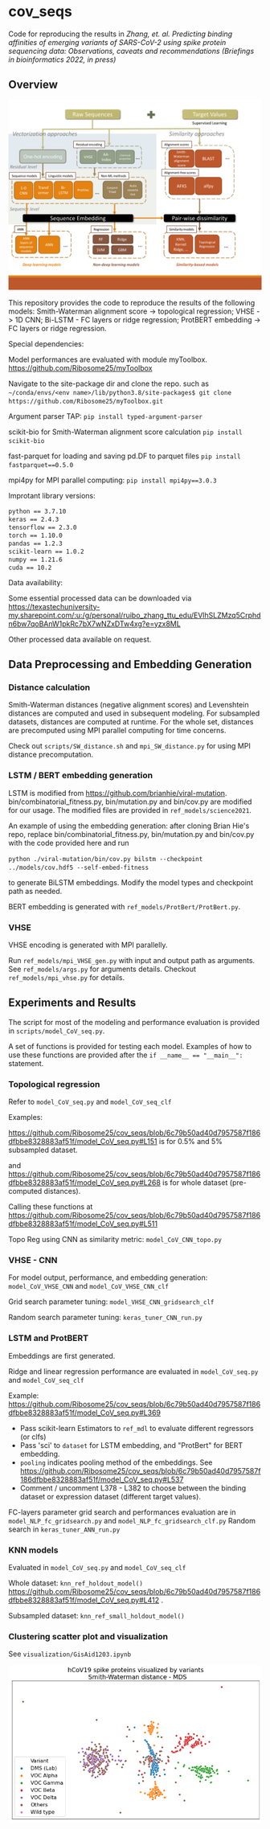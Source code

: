 # cov_seqs

Code for reproducing the results in *Zhang, et. al. Predicting binding affinities of emerging variants of SARS-CoV-2 using spike protein sequencing data: Observations, caveats and recommendations (Briefings in bioinformatics 2022, in press)* 

## Overview

![protocol](figures/protocol.png)

This repository provides the code to reproduce the results of the following models: Smith-Waterman alignment score -> topological regression; VHSE -> 1D CNN; Bi-LSTM - FC layers or ridge regression; ProtBERT embedding -> FC layers or ridge regression.

Special dependencies:

Model performances are evaluated with module myToolbox. https://github.com/Ribosome25/myToolbox 

Navigate to the site-package dir and clone the repo. such as `~/conda/envs/<env name>/lib/python3.8/site-packages$ git clone https://github.com/Ribosome25/myToolbox.git`

Argument parser TAP: `pip install typed-argument-parser`

scikit-bio for Smith-Waterman alignment score calculation `pip install scikit-bio`

fast-parquet for loading and saving pd.DF to parquet files `pip install fastparquet==0.5.0`

mpi4py for MPI parallel computing: `pip install mpi4py==3.0.3`

Improtant library versions:

```
python == 3.7.10
keras == 2.4.3
tensorflow == 2.3.0
torch == 1.10.0
pandas == 1.2.3
scikit-learn == 1.0.2
numpy == 1.21.6
cuda == 10.2
```

Data availability:

Some essential processed data can be downloaded via https://texastechuniversity-my.sharepoint.com/:u:/g/personal/ruibo_zhang_ttu_edu/EVlhSLZMzq5Crphdn6bw7qoBAnW1pkRc7bX7wNZxDTw4xg?e=yzx8ML 

Other processed data available on request. 

## Data Preprocessing and Embedding Generation

### Distance calculation 

Smith-Waterman distances (negative alignment scores) and Levenshtein distances are computed and used in subsequent modeling. For subsampled datasets, distances are computed at runtime. For the whole set, distances are precomputed using MPI parallel computing for time concerns. 

Check out `scripts/SW_distance.sh` and `mpi_SW_distance.py` for using MPI distance precomputation.

### LSTM / BERT embedding generation

LSTM is modified from https://github.com/brianhie/viral-mutation. bin/combinatorial_fitness.py, bin/mutation.py and bin/cov.py are modified for our usage. The modified files are provided in `ref_models/science2021`. 

An example of using the embedding generation: after cloning Brian Hie's repo, replace bin/combinatorial_fitness.py, bin/mutation.py and bin/cov.py with the code provided here and run

`python ./viral-mutation/bin/cov.py bilstm --checkpoint ../models/cov.hdf5 --self-embed-fitness`

to generate BiLSTM embeddings. Modify the model types and checkpoint path as needed.

BERT embedding is generated with `ref_models/ProtBert/ProtBert.py`.

### VHSE

VHSE encoding is generated with MPI parallelly. 

Run `ref_models/mpi_VHSE_gen.py` with input and output path as arguments. See `ref_models/args.py` for arguments details. Checkout `ref_models/mpi_vhse.py` for details. 

## Experiments and Results

The script for most of the modeling and performance evaluation is provided in `scripts/model_CoV_seq.py`.

A set of functions is provided for testing each model. Examples of how to use these functions are provided after the `if __name__ == "__main__":` statement.

### Topological regression

Refer to `model_CoV_seq.py` and `model_CoV_seq_clf`

Examples:

https://github.com/Ribosome25/cov_seqs/blob/6c79b50ad40d7957587f186dfbbe8328883af51f/model_CoV_seq.py#L151 is for 0.5% and 5% subsampled dataset. 

and https://github.com/Ribosome25/cov_seqs/blob/6c79b50ad40d7957587f186dfbbe8328883af51f/model_CoV_seq.py#L268 is for whole dataset (pre-computed distances). 

Calling these functions at https://github.com/Ribosome25/cov_seqs/blob/6c79b50ad40d7957587f186dfbbe8328883af51f/model_CoV_seq.py#L511

Topo Reg using CNN as similarity metric: `model_CoV_CNN_topo.py`

### VHSE - CNN

For model output, performance, and embedding generation: `model_CoV_VHSE_CNN` and `model_CoV_VHSE_CNN_clf`

Grid search parameter tuning: `model_VHSE_CNN_gridsearch_clf` 

Random search parameter tuning: `keras_tuner_CNN_run.py`

### LSTM and ProtBERT

Embeddings are first generated. 

Ridge and linear regression performance are evaluated in  `model_CoV_seq.py` and `model_CoV_seq_clf`

Example: https://github.com/Ribosome25/cov_seqs/blob/6c79b50ad40d7957587f186dfbbe8328883af51f/model_CoV_seq.py#L369 

* Pass scikit-learn Estimators to `ref_mdl` to evaluate different regressors (or clfs)
* Pass 'sci' to `dataset` for LSTM embedding, and "ProtBert" for BERT embedding. 
* `pooling` indicates pooling method of the embeddings. See https://github.com/Ribosome25/cov_seqs/blob/6c79b50ad40d7957587f186dfbbe8328883af51f/model_CoV_seq.py#L537
* Comment / uncomment L378 - L382 to choose between the binding dataset or expression dataset (different target values). 

FC-layers parameter grid search and performances evaluation are in `model_NLP_fc_gridsearch.py` and `model_NLP_fc_gridsearch_clf.py`  Random search in `keras_tuner_ANN_run.py`

### KNN models

Evaluated in  `model_CoV_seq.py` and `model_CoV_seq_clf`

Whole dataset: `knn_ref_holdout_model()` https://github.com/Ribosome25/cov_seqs/blob/6c79b50ad40d7957587f186dfbbe8328883af51f/model_CoV_seq.py#L412 .

Subsampled dataset:  `knn_ref_small_holdout_model()`

### Clustering scatter plot and visualization

See `visualization/GisAid1203.ipynb`

![mds-variant](figures/mds-variant.png)
